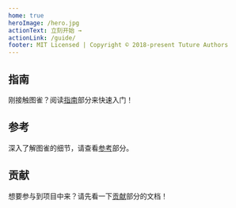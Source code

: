```yaml
---
home: true
heroImage: /hero.jpg
actionText: 立刻开始 →
actionLink: /guide/
footer: MIT Licensed | Copyright © 2018-present Tuture Authors
---
```


<div class="features">
  <div class="feature">
    <h2>指南</h2>
    <p>刚接触图雀？阅读<a href="/guide/">指南</a>部分来快速入门！</p>
  </div>
  <div class="feature">
    <h2>参考</h2>
    <p>深入了解图雀的细节，请查看<a href="/reference/">参考</a>部分。</p>
  </div>
  <div class="feature">
    <h2>贡献</h2>
    <p>想要参与到项目中来？请先看一下<a href="/contribute/">贡献</a>部分的文档！</p>
  </div>
</div>

